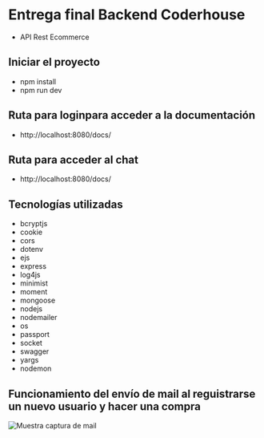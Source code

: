 # Entrega final Backend Coderhouse

- API Rest Ecommerce

## Iniciar el proyecto

- npm install
- npm run dev

## Ruta para loginpara acceder a la documentación

- http://localhost:8080/docs/

## Ruta para acceder al chat

- http://localhost:8080/docs/

## Tecnologías utilizadas

- bcryptjs
- cookie
- cors
- dotenv
- ejs
- express
- log4js
- minimist
- moment
- mongoose
- nodejs
- nodemailer
- os
- passport
- socket
- swagger
- yargs
- nodemon

## Funcionamiento del envío de mail al reguistrarse un nuevo usuario y hacer una compra

![Muestra captura de mail](https://github.com/ayelenramonda/backend)
